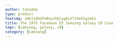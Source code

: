```yaml
---
author: tokodab
type: product
featimg: 1HHJzQhUFe8nuzhQiygALkTz9e91gzmG1
title: The 1975 Facedown EP Samsung Galaxy S9 Case
tags: [samsung, galaxy, s9]
category: [samsung]
---
```


